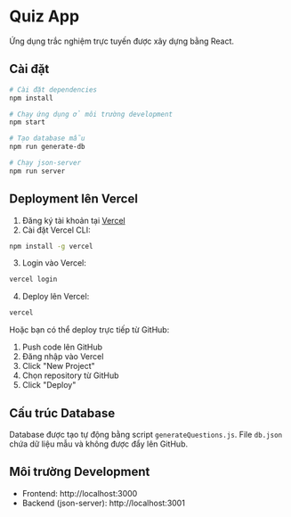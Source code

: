 # Quiz App

Ứng dụng trắc nghiệm trực tuyến được xây dựng bằng React.

## Cài đặt

```bash
# Cài đặt dependencies
npm install

# Chạy ứng dụng ở môi trường development
npm start

# Tạo database mẫu
npm run generate-db

# Chạy json-server
npm run server
```

## Deployment lên Vercel

1. Đăng ký tài khoản tại [Vercel](https://vercel.com)
2. Cài đặt Vercel CLI:
```bash
npm install -g vercel
```

3. Login vào Vercel:
```bash
vercel login
```

4. Deploy lên Vercel:
```bash
vercel
```

Hoặc bạn có thể deploy trực tiếp từ GitHub:
1. Push code lên GitHub
2. Đăng nhập vào Vercel
3. Click "New Project"
4. Chọn repository từ GitHub
5. Click "Deploy"

## Cấu trúc Database

Database được tạo tự động bằng script `generateQuestions.js`. File `db.json` chứa dữ liệu mẫu và không được đẩy lên GitHub.

## Môi trường Development

- Frontend: http://localhost:3000
- Backend (json-server): http://localhost:3001
